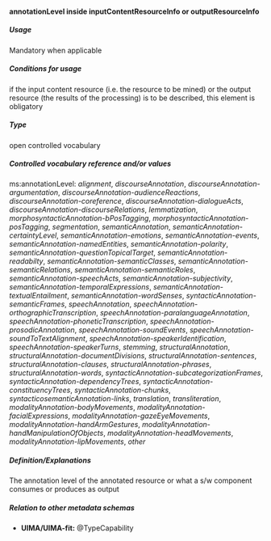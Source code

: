 #### annotationLevel inside inputContentResourceInfo or outputResourceInfo
##### Usage
Mandatory when applicable
##### Conditions for usage
if the input content resource (i.e. the resource to be mined) or the output resource (the results of the processing) is to be described, this element is obligatory
##### Type
open controlled vocabulary
##### Controlled vocabulary reference and/or values
ms:annotationLevel: _alignment_, _discourseAnnotation_, _discourseAnnotation-argumentation_, _discourseAnnotation-audienceReactions_, _discourseAnnotation-coreference_, _discourseAnnotation-dialogueActs_, _discourseAnnotation-discourseRelations_, _lemmatization_, _morphosyntacticAnnotation-bPosTagging_, _morphosyntacticAnnotation-posTagging_, _segmentation_, _semanticAnnotation_, _semanticAnnotation-certaintyLevel_, _semanticAnnotation-emotions_, _semanticAnnotation-events_, _semanticAnnotation-namedEntities_, _semanticAnnotation-polarity_, _semanticAnnotation-questionTopicalTarget_, _semanticAnnotation-readabilty_, _semanticAnnotation-semanticClasses_, _semanticAnnotation-semanticRelations_, _semanticAnnotation-semanticRoles_, _semanticAnnotation-speechActs_, _semanticAnnotation-subjectivity_, _semanticAnnotation-temporalExpressions_, _semanticAnnotation-textualEntailment_, _semanticAnnotation-wordSenses_, _syntacticAnnotation-semanticFrames_, _speechAnnotation_, _speechAnnotation-orthographicTranscription_, _speechAnnotation-paralanguageAnnotation_, _speechAnnotation-phoneticTranscription_, _speechAnnotation-prosodicAnnotation_, _speechAnnotation-soundEvents_, _speechAnnotation-soundToTextAlignment_, _speechAnnotation-speakerIdentification_, _speechAnnotation-speakerTurns_, _stemming_, _structuralAnnotation_, _structuralAnnotation-documentDivisions_, _structuralAnnotation-sentences_, _structuralAnnotation-clauses_, _structuralAnnotation-phrases_, _structuralAnnotation-words_, _syntacticAnnotation-subcategorizationFrames_, _syntacticAnnotation-dependencyTrees_, _syntacticAnnotation-constituencyTrees_, _syntacticAnnotation-chunks_, _syntacticosemanticAnnotation-links_, _translation_, _transliteration_, _modalityAnnotation-bodyMovements_, _modalityAnnotation-facialExpressions_, _modalityAnnotation-gazeEyeMovements_, _modalityAnnotation-handArmGestures_, _modalityAnnotation-handManipulationOfObjects_, _modalityAnnotation-headMovements_, _modalityAnnotation-lipMovements_, _other_
##### Definition/Explanations
The annotation level of the annotated resource or what a s/w component consumes or produces as output
##### Relation to other metadata schemas
* **UIMA/UIMA-fit:** @TypeCapability
